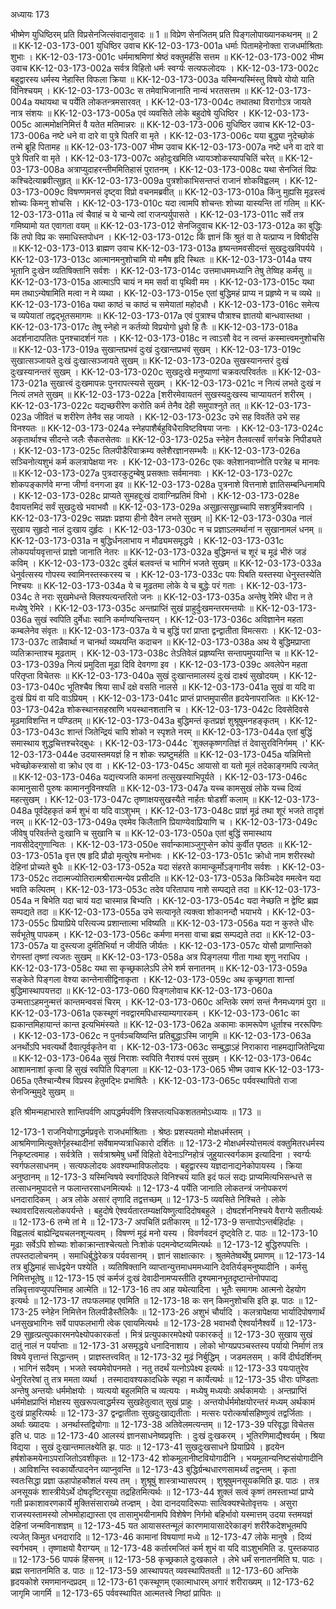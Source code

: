 अध्यायः 173

भीष्मेण युधिष्ठिरम् प्रति विप्रसेनजित्संवादानुवादः ॥ 1 ॥ विप्रेण सेनजितम् प्रति पिङ्गलोपाख्यानकथनम् ॥ 2 ॥
KK-12-03-173-001	युधिष्ठिर उवाच 
KK-12-03-173-001a	धर्माः पितामहेनोक्ता राजधर्माश्रिताः शुभाः ।
KK-12-03-173-001c	धर्ममाश्रमिणां श्रेष्ठं वक्तुमर्हसि सत्तम ॥
KK-12-03-173-002	भीष्म उवाच 
KK-12-03-173-002a	सर्वत्र विहितो धर्मः स्वर्ग्यः सत्यफलोदयः ।
KK-12-03-173-002c	बहुद्वारस्य धर्मस्य नेहास्ति विफला क्रिया ॥
KK-12-03-173-003a	यस्मिन्यस्मिंस्तु विषये योयो याति विनिश्चयम् ।
KK-12-03-173-003c	स तमेवाभिजानाति नान्यं भरतसत्तम ॥
KK-12-03-173-004a	यथायथा च पर्येति लोकतन्त्रमसारवत् ।
KK-12-03-173-004c	तथातथा विरागोऽत्र जायते नात्र संशयः ॥
KK-12-03-173-005a	एवं व्यवसिते लोके बहुदोषे युधिष्ठिर ।
KK-12-03-173-005c	आत्ममोक्षनिमित्तं वै यतेत मतिमान्नरः ॥
KK-12-03-173-006	युधिष्ठिर उवाच 
KK-12-03-173-006a	नष्टे धने वा दारे वा पुत्रे पितरि वा मृते ।
KK-12-03-173-006c	यया बुद्ध्या नुदेच्छोकं तन्मे ब्रूहि पितामह ॥
KK-12-03-173-007	भीष्म उवाच 
KK-12-03-173-007a	नष्टे धने वा दारे वा पुत्रे पितरि वा मृते ।
KK-12-03-173-007c	अहोदुःखमिति ध्यायञ्शोकस्यापचितिं चरेत् ॥
KK-12-03-173-008a	अत्राप्युदाहरन्तीममितिहासं पुरातनम् ।
KK-12-03-173-008c	यथा सेनजितं विप्रः कश्चिदेत्याब्रवीत्सुहृत् ॥
KK-12-03-173-009a	पुत्रशोकाभिसन्तप्तं राजानं शोकविह्वलम् ।
KK-12-03-173-009c	विषण्णमनसं दृष्ट्वा विप्रो वचनमब्रवीत् ॥
KK-12-03-173-010a	किंनु मुह्यसि मूढस्त्वं शोच्यः किमनु शोचसि ।
KK-12-03-173-010c	यदा त्वामपि शोचन्तः शोच्या यास्यन्ति तां गतिम् ॥
KK-12-03-173-011a	त्वं चैवाहं च ये चान्ये त्वां राजन्पर्युपासते ।
KK-12-03-173-011c	सर्वे तत्र गमिष्यामो यत एवागता वयम् ॥
KK-12-03-173-012	सेनजिदुवाच 
KK-12-03-173-012a	का बुद्धिः किं तपो विप्र कः समाधिस्तपोधन ।
KK-12-03-173-012c	किं ज्ञानं किं श्रुतं वा ते यत्प्राप्य न विषीदसि ॥
KK-12-03-173-013	ब्राह्मण उवाच 
KK-12-03-173-013a	हृष्यन्तमवसीदन्तं सुखदुःखविपर्यये ।
KK-12-03-173-013c	आत्मानमनुशोचामि यो ममैष हृदि स्थितः ॥
KK-12-03-173-014a	पश्य भूतानि दुःखेन व्यतिषिक्तानि सर्वशः ।
KK-12-03-173-014c	उत्तमाधममध्यानि तेषु तेष्विह कर्मसु ॥
KK-12-03-173-015a	आत्माऽपि चायं न मम सर्वा वा पृथिवी मम ।
KK-12-03-173-015c	यथा मम तथाऽन्येषामिति मत्वा न मे व्यथा ।
KK-12-03-173-015e	एतां बुद्धिमहं प्राप्य न प्रहृष्ये न च व्यथे ॥
KK-12-03-173-016a	यथा काष्ठं च काष्ठं च समेयातां महोदधौ ।
KK-12-03-173-016c	समेत्य च व्यपेयातां तद्वद्भूतसमागमः ॥
KK-12-03-173-017a	एवं पुत्राश्च पौत्राश्च ज्ञातयो बान्धवास्तथा ।
KK-12-03-173-017c	तेषु स्नेहो न कर्तव्यो विप्रयोगो ध्रुवो हि तैः ॥
KK-12-03-173-018a	अदर्शनादापतितः पुनश्चादर्शनं गतः ।
KK-12-03-173-018c	न त्वाऽसौ वेद न त्वन्तं कस्मात्त्वमनुशोचसि ॥
KK-12-03-173-019a	सुखान्तप्रभवं दुःखं दुःखान्तप्रभवं सुखम् ।
KK-12-03-173-019c	सुखात्सञ्जायते दुःखं दुःखात्सञ्जायते सुखम् ॥
KK-12-03-173-020a	सुखस्यानन्तरं दुःखं दुःखस्यानन्तरं सुखम् ।
KK-12-03-173-020c	सुखदुःखे मनुष्याणां चक्रवत्परिवर्ततः ॥
KK-12-03-173-021a	सुखात्त्वं दुःखमापन्नः पुनरापत्स्यसे सुखम् ।
KK-12-03-173-021c	न नित्यं लभते दुःखं न नित्यं लभते सुखम् ॥
KK-12-03-173-022a	[शरीरमेवायतनं सुखस्यदुःखस्य चाप्यायतनं शरीरम् ।
KK-12-03-173-022c	यद्यच्छरीरेण करोति कर्म तेनैव देही समुपाश्नुते तत् ॥
KK-12-03-173-023a	जीवितं च शरीरेण तेनैव सह जायते ।
KK-12-03-173-023c	उभे सह विवर्तेते उभे सह विनश्यतः ॥
KK-12-03-173-024a	स्नेहपाशैर्बहुविधैराविष्टविषया जनाः ।
KK-12-03-173-024c	अकृतार्थाश्च सीदन्ते जलैः सैकतसेतवः ॥
KK-12-03-173-025a	स्नेहेन तैलवत्सर्वं सर्गचक्रे निपीड्यते ।
KK-12-03-173-025c	तिलपीडैरिवाक्रम्य क्लेशैरज्ञानसम्भवैः ॥
KK-12-03-173-026a	सञ्चिनोत्यशुभं कर्म कलत्रापेक्षया नरः ।
KK-12-03-173-026c	एकः क्लेशानवाप्नोति परत्रेह च मानवः ॥
KK-12-03-173-027a	पुत्रदारकुटुम्बेषु प्रसक्ताः सर्वमानवाः ।
KK-12-03-173-027c	शोकपङ्कार्णवे मग्ना जीर्णा वनगजा इव ॥
KK-12-03-173-028a	पुत्रनाशे वित्तनाशे ज्ञातिसम्बन्धिनामपि ।
KK-12-03-173-028c	प्राप्यते सुमहद्दुःखं दावाग्निप्रतिमं विभो ।
KK-12-03-173-028e	दैवायत्तमिदं सर्वं सुखदुःखे भवाभवौ ॥
KK-12-03-173-029a	असुहृत्ससुहृच्चापि सशत्रुर्मित्रवानपि ।
KK-12-03-173-029c	सप्रज्ञः प्रज्ञया हीनो दैवेन लभते सुखम् ॥]
KK-12-03-173-030a	नालं सुखाय सुहृदो नालं दुःखाय दुर्हृदः ।
KK-12-03-173-030c	न च प्रज्ञाऽलमर्थानां न सुखानामलं धनम् ॥
KK-12-03-173-031a	न बुद्धिर्धनलाभाय न मौढ्यमसमृद्धये ।
KK-12-03-173-031c	लोकपर्यायवृत्तान्तं प्राज्ञो जानाति नेतरः ॥
KK-12-03-173-032a	बुद्धिमन्तं च शूरं च मूढं भीरुं जडं कविम् ।
KK-12-03-173-032c	दुर्बलं बलवन्तं च भागिनं भजते सुखम् ॥
KK-12-03-173-033a	धेनुर्वत्सस्य गोपस्य स्वामिनस्तस्करस्य च ।
KK-12-03-173-033c	पयः पिबति यस्तस्या धेनुस्तस्येति निश्चयः ॥
KK-12-03-173-034a	ये च मूढतमा लोके ये च बुद्धेः परं गताः ।
KK-12-03-173-034c	ते नराः सुखमेधन्ते क्लिश्यत्यन्तरितो जनः ॥
KK-12-03-173-035a	अन्तेषु रेमिरे धीरा न ते मध्येषु रेमिरे ।
KK-12-03-173-035c	अन्तप्राप्तिं सुखं प्राहुर्दुःखमन्तरमन्तयोः ॥
KK-12-03-173-036a	सुखं स्वपिति दुर्मेधाः स्वानि कर्माण्यचिन्तयन् ।
KK-12-03-173-036c	अविज्ञानेन महता कम्बलेनेव संवृतः ॥
KK-12-03-173-037a	ये च बुद्धिं परां प्राप्ता द्वन्द्वातीता विमत्सराः ।
KK-12-03-173-037c	तान्नैवार्था न चानर्था व्यथयन्ति कदाचन ॥
KK-12-03-173-038a	अथ ये बुद्धिमप्राप्ता व्यतिक्रान्ताश्च मूढताम् ।
KK-12-03-173-038c	तेऽतिवेलं प्रहृष्यन्ति सन्तापमुपयान्ति च ॥
KK-12-03-173-039a	नित्यं प्रमुदिता मूढा दिवि देवगणा इव ।
KK-12-03-173-039c	अवलेपेन महता परितृप्ता विचेतसः ॥
KK-12-03-173-040a	सुखं दुःखान्तमालस्यं दुःखं दाक्ष्यं सुखोदयम् ।
KK-12-03-173-040c	भूतिश्चैव श्रिया सार्धं दक्षे वसति नालसे ॥
KK-12-03-173-041a	सुखं वा यदि वा दुःखं प्रियं वा यदि वाऽप्रियम् ।
KK-12-03-173-041c	प्राप्तं प्राप्तमुपासीत हृदयेनापराजितः ॥
KK-12-03-173-042a	शोकस्थानसहस्राणि भयस्थानशतानि च ।
KK-12-03-173-042c	दिवसेदिवसे मूढमाविशन्ति न पण्डितम् ॥
KK-12-03-173-043a	बुद्धिमन्तं कृतप्रज्ञं शुश्रूषुमनहङ्कृतम् ।
KK-12-03-173-043c	शान्तं जितेन्द्रियं चापि शोको न स्पृशते नरम् ॥
KK-12-03-173-044a	एतां बुद्धिं समास्थाय शुद्धचित्तश्चरेद्बुधः ।
KK-12-03-173-044c	`शुक्लकृष्णगतिज्ञं तं देवासुरविनिर्गमम् ।'
KK-12-03-173-044e	उदयास्तमयज्ञं हि न शोकः स्प्रष्टुमर्हति ॥
KK-12-03-173-045a	यन्निमित्तो भवेच्छोकस्त्रासो वा क्रोध एव वा ।
KK-12-03-173-045c	आयासो वा यतो मूलं तदेकाङ्गमपि त्यजेत् ॥
KK-12-03-173-046a	यद्यत्त्यजति कामनां तत्सुखस्याभिपूर्यते ।
KK-12-03-173-046c	कामानुसारी पुरुषः कामाननुविनश्यति ॥
KK-12-03-173-047a	यच्च कामसुखं लोके यच्च दिव्यं महत्सुखम् ।
KK-12-03-173-047c	तृष्णाक्षयसुखस्यैते नार्हतः षोडशीं कलाम् ॥
KK-12-03-173-048a	पूर्वदेहकृतं कर्म शुभं वा यदि वाऽशुभम् ।
KK-12-03-173-048c	प्राज्ञं मूढं तथा शूरं भजते तादृशं नरम् ॥
KK-12-03-173-049a	एवमेव किलैतानि प्रियाण्येवाप्रियाणि च ।
KK-12-03-173-049c	जीवेषु परिवर्तन्ते दुःखानि च सुखानि च ॥
KK-12-03-173-050a	एतां बुद्धिं समास्थाय नावसीदेद्गुणान्वितः ।
KK-12-03-173-050e	सर्वान्कामाञ्जुगुप्सेन कोपं कुर्वीत पृष्ठतः ॥
KK-12-03-173-051a	वृत्त एष हृदि प्रौढो मृत्युरेष मनोभवः ।
KK-12-03-173-051c	क्रोधो नाम शरीरस्थो देहिनां प्रोच्यते बुधैः ॥
KK-12-03-173-052a	यदा संहरते कामान्कूर्मोऽङ्गानीव सर्वशः ।
KK-12-03-173-052c	तदात्मज्योतिरात्मश्रीरात्मन्येव प्रसीदति ॥
KK-12-03-173-053a	किञ्चिदेव ममत्वेन यदा भवति कल्पितम् ।
KK-12-03-173-053c	तदेव परितापाय नाशे सम्पद्यते तदा ॥
KK-12-03-173-054a	न बिभेति यदा चायं यदा चास्मान्न बिभ्यति ।
KK-12-03-173-054c	यदा नेच्छति न द्वेष्टि ब्रह्म सम्पद्यते तदा ॥
KK-12-03-173-055a	उभे सत्यानृते त्यक्त्वा शोकानन्दौ भयाभये ।
KK-12-03-173-055c	प्रियाप्रिये परित्यज्य प्रशान्तात्मा भविष्यति ॥
KK-12-03-173-056a	यदा न कुरुते धीरः सर्वभूतेषु पापकम् ।
KK-12-03-173-056c	कर्मणा मनसा वाचा ब्रह्म सम्पद्यते तदा ॥
KK-12-03-173-057a	या दुस्त्यजा दुर्मतिभिर्या न जीर्यति जीर्यतः ।
KK-12-03-173-057c	योसौ प्राणान्तिको रोगस्तां तृष्णां त्यजतः सुखम् ॥
KK-12-03-173-058a	अत्र पिङ्गलया गीता गाथा शृणु नराधिप ।
KK-12-03-173-058c	यथा सा कृच्छ्रकालेऽपि लेभे शर्म सनातनम् ॥
KK-12-03-173-059a	सङ्केते पिङ्गला वेश्या कान्तेनासीद्विनाकृता ।
KK-12-03-173-059c	अथ कृच्छ्रगता शान्तां बुद्धिमास्थापयत्तदा ॥
KK-12-03-173-060	पिङ्गलोवाच 
KK-12-03-173-060a	उन्मत्ताऽहमनुन्मत्तं कान्तमन्ववसं चिरम् ।
KK-12-03-173-060c	अन्तिके रमणं सन्तं नैनमध्यगमं पुरा ॥
KK-12-03-173-061a	एकस्थूणं नवद्वारमपिधास्याम्यगारकम् ।
KK-12-03-173-061c	का ह्यकान्तमिहायान्तं कान्त इत्यभिमंस्यते ॥
KK-12-03-173-062a	अकामाः कामरूपेण धूर्ताश्च नररूपिणः ।
KK-12-03-173-062c	न पुनर्वञ्चयिष्यन्ति प्रतिबुद्धाऽस्मि जागृमि ॥
KK-12-03-173-063a	अनर्थोऽपि भवत्यर्थो दैवात्पूर्वकृतेन वा ।
KK-12-03-173-063c	सम्बुद्धाऽहं निराकारा नाहमद्याजितेन्द्रिया ॥
KK-12-03-173-064a	सुखं निराशः स्वपिति नैराश्यं परमं सुखम् ।
KK-12-03-173-064c	आशामनाशां कृत्वा हि सुखं स्वपिति पिङ्गला ॥
KK-12-03-173-065	भीष्म उवाच 
KK-12-03-173-065a	एतैश्चान्यैश्च विप्रस्य हेतुमद्भिः प्रभाषितैः ।
KK-12-03-173-065c	पर्यवस्थापितो राजा सेनजिन्मुमुदे सुखम् ॥ 

इति श्रीमन्महाभारते शान्तिपर्वणि आपद्धर्मपर्वणि त्रिसप्तत्यधिकशततमोऽध्यायः ॥ 173 ॥

12-173-1 राजनियोगाद्धर्मप्रवृत्तेः राजधर्माश्रिताः । श्रेष्ठः प्रशस्यतमो मोक्षधर्मस्तम् । आश्रमिणामित्युक्तेर्गृहस्थादीनां सर्वेषामप्यत्राधिकारो दर्शितः ॥ 12-173-2 मोक्षधर्मस्योत्तमत्वं वक्तुमितरधर्मस्य निकृष्टत्वमाह । सर्वत्रेति । सर्वत्राश्रमेषु धर्मो विहितो वेदेनाऽग्निहोत्रं जुहुयात्स्वर्गकाम इत्यादिना । स्वर्ग्यः स्वर्गफलसाधनम् । सत्यफलोदयः अवश्यम्भाविफलोदयः । बहुद्वारस्य यज्ञदानाद्यनेकोपायस्य । क्रिया अनुष्ठानम् ॥ 12-173-3 यस्मिन्विषये स्वर्गादिफले विनिश्चयं याति इदं फलं सद्यः प्राप्यमित्यभिसन्धत्ते स तत्साधनमुपादत्ते न फलान्तरसाधनमित्यर्थः ॥ 12-173-4 पर्येति जानाति लोकतन्त्रं जनोपकरणं धनदारादिकम् । अत्र लोके असारं तृणादि तद्वत्तच्छम् ॥ 12-173-5 व्यवसिते निश्चिते । लोके स्थावरादिसत्यलोकपर्यन्ते । बहुदोषे ऐश्वर्यतारतम्यक्षयिष्णुत्वादिदोषबहुले । दोषदर्शननिश्चये वैराग्ये सतीत्यर्थः ॥ 12-173-6 तन्मे तां मे ॥ 12-173-7 अपचितिं प्रतीकारम् ॥ 12-173-9 सन्तापोऽन्तर्बहिर्दाहः । विह्वलत्वं बाह्येन्द्रियचलनशून्यत्वम् । विषण्णं मूढं मनो यस्य । विवर्णवदनं दृष्ट्वेति ट. पाठः ॥ 12-173-10 मूढाः सर्वेऽपि शोच्याः शोकाक्रान्ताश्चेत्यतो निःशोकं पदमन्वेष्टव्यमित्यर्थः ॥ 12-173-12 बुद्धिरुपपत्तिः । तपस्तदालोचनम् । समाधिर्बुद्धेरेकत्र पर्यवसानम् । ज्ञानं साक्षात्कारः । श्रुतमेतेष्वर्थेषु प्रमाणम् ॥ 12-173-14 तत्र बुद्धिमाहं सार्धद्वयेन पश्येति । व्यतिषिक्तानि व्याप्तान्युत्तमाधममध्यानि देवतिर्यङ्मनुष्यादीनि । कर्मसु निमित्तभूतेषु ॥ 12-173-15 एवं कर्मजं दुःखं देवादीनामप्यस्तीति दृश्यमानभूतदृष्टान्तेनोपपाद्य तन्निवृत्तावप्युपपत्तिमाह आत्मेति ॥ 12-173-16 तप आह यथेत्यादिना । भूतैः समागमः आत्मनो देहयोग इत्यर्थः ॥ 12-173-17 तपःफलमाह एवमिति ॥ 12-173-18 कः सन् किमनुशोचसि इति झ. पाठः ॥ 12-173-25 स्नेहेन निमित्तेन तिलपीडैस्तैलिकैः ॥ 12-173-26 अशुभं चौर्यादि । कलत्रापेक्षया भार्यादिपोषणार्थं धनसुखभागिनः सर्वे पापफलभागी त्वेक एवायमित्यर्थः ॥ 12-173-28 भवाभवौ ऐश्वर्यानैश्वर्ये ॥ 12-173-29 सुहृत्प्रत्युपकारमनपेक्ष्योपकारकर्ता । मित्रं प्रत्युपकारमपेक्ष्यो पकारकर्तृ ॥ 12-173-30 सुखाय सुखं दातुं नालं न पर्याप्ताः ॥ 12-173-31 असमृद्धये धनादिनाशाय । लोको भोग्यप्रपञ्चस्तस्य पर्यायो निर्माणं तत्र विषये वृत्तान्तं सिद्धान्तम् । प्राज्ञस्तत्त्ववित् ॥ 12-173-32 मूढं निर्बुद्धिम् । जडमलसम् । कविं दीर्घदर्शिनम् । भागिनं सदैवम् । भजते स्वयमेवोपनमते । नतु तदर्थं यत्नोऽपेक्ष्य इत्यर्थः ॥ 12-173-33 पयःपातुरेव धेनुरितरेषां तु तत्र ममता व्यर्था । तस्मादावश्यकादधिके स्पृहा न कार्येत्यर्थः ॥ 12-173-35 धीराः पण्डिताः अन्तेषु अन्तयोः धर्ममोक्षयोः । व्यत्ययो बहुलमिति च व्यत्ययः । मध्येषु मध्ययोः अर्थकामयोः । अन्तप्राप्तिं धर्ममोक्षप्राप्तिं मोक्षस्य सुखरूपत्वाद्धर्मस्य सुखहेतुत्वात् सुखं प्राहुः । अन्तयोर्धर्ममोक्षयोरन्तरं मध्यम् अर्थकामं दुःखं प्राहुरित्यर्थः ॥ 12-173-37 द्वन्द्वातीताः सुखदुःखाद्यतीताः । मत्सरः परोत्कर्षासहिष्णुत्वं तद्वर्जिताः । अर्थाः ख्यादयः । अनर्थास्तद्वियोगाः ॥ 12-173-38 अतिवेलमत्यन्तम् ॥ 12-173-39 परिवृद्धा विचेतस इति ध. पाठः ॥ 12-173-40 आलस्यं ज्ञानसाधनेष्वप्रवृत्तिः । दुःखं दुःखकरम् । भूतिरणिमाद्यैश्वर्यम् । श्रिया विद्यया । सुखं दुःखान्तमालक्ष्येति झ. पाठः ॥ 12-173-41 सुखदुःखसाधने प्रियाप्रिये । हृदयेन हर्षशोकमयेनाऽपराजितोऽवशीकृतः ॥ 12-173-42 शोकमूलानीष्टवियोगादीनि । भयमूलान्यनिष्टसंयोगादीनि । आविशन्ति स्वकार्योत्पादनेन व्याप्नुवन्ति ॥ 12-173-43 बुद्धिर्ग्रन्थधारणसामर्थ्यं तद्वन्तम् । कृता स्वतःसिद्धा प्रज्ञा ऊहापोहकौशलं यस्य तम् । शुश्रूषुं शास्त्राभ्यासपरम् । शुश्रूषुमनसूयकमिति झ. पाठः । तत्र अनसूयकं शास्त्रीयेऽर्थे दोषदृष्टिरसूया तद्रहितमित्यर्थः ॥ 12-173-44 शुक्लं सत्वं कृष्णं तमस्ताभ्यां प्राप्ये गती प्रकाशावरणकार्ये मुक्तिसंसाराख्ये तज्ज्ञम् । देवा दानदयादिरूपाः सात्विक्यश्चेतोवृत्तयः । असुरा राजस्यस्तामस्यो लोभमोहाद्यास्ता एव तासामुभयीनामपि विशेषेण निर्गमो बहिर्भावो यस्मात्तम् उदया स्तमयज्ञं देहिनां जन्मविनाशज्ञम् ॥ 12-173-45 यत आयासस्तन्मूलं कारणमायासादेरेकाङ्गं शरीरैकदेशभूतमपि त्यजेत् किमुत धनदारादि ॥ 12-173-46 कामानां विषयाणां मध्ये ॥ 12-173-47 लोके मानुषे । दिव्यं स्वर्गभवम् । तृष्णाक्षयो वैराग्यम् ॥ 12-173-48 कर्तारमजितं कर्म शुभं वा यदि वाऽशुभमिति ड. पुस्तकपाठ ॥ 12-173-56 पापकं हिंसनम् ॥ 12-173-58 कृच्छ्रकाले दुःखकाले । लेभे धर्मं सनातनमिति घ. पाठः । ब्रह्म सनातनमिति ड. पाठः ॥ 12-173-59 आस्थापयत् व्यवस्थापितवती ॥ 12-173-60 अन्तिके हृदयकोशे रमणमानन्दप्रदम् ॥ 12-173-61 एकस्थूणम् एकात्माधारम् अगारं शरीराख्यम् ॥ 12-173-62 जागृमि जागर्मि ॥ 12-173-65 पर्ववस्थापित आत्मतत्त्वे निष्ठां प्रापितः ॥

